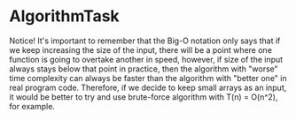# AlgorithmTask
Notice!
It's important to remember that the Big-O notation only says that if we keep increasing the size of the input,
there will be a point where one function is going to overtake another in speed,
however, if size of the input always stays below that point in practice,
then the algorithm with "worse" time complexity can always be faster
than the algorithm with "better one" in real program code. Therefore, if we decide to keep small
arrays as an input, it would be better to try and use brute-force algorithm with
T(n) = O(n^2), for example.
